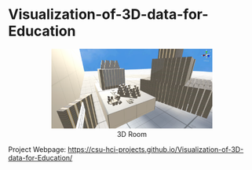 # Visualization-of-3D-data-for-Education

<p align="center">
   <img src="docs/3D_Room.png" width="65%"><br>
   3D Room
</p>

Project Webpage: https://csu-hci-projects.github.io/Visualization-of-3D-data-for-Education/

